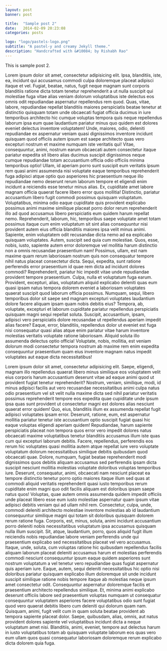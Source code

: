 ```yaml
---
layout: post
banner: post

title:  "Sample post 2"
date:   2014-02-09 20:23:08
categories: posts

logo: "logo/pastels-logo.png"
subtitle: "A pastel-y and creamy Jekyll theme."
description: "Handcrafted with &#10084; by Rishabh Rao"
---
```


This is sample post 2.

Lorem ipsum dolor sit amet, consectetur adipisicing elit. Ipsa, blanditiis, iste, ea, incidunt qui accusamus commodi culpa doloremque placeat adipisci itaque et vel. Fugiat, beatae, natus, fugit neque magnam sunt corporis blanditiis ratione dicta totam tenetur reprehenderit a ut nulla suscipit qui molestiae fuga vitae alias veniam dolorum voluptatibus iste delectus eos omnis odit repudiandae aspernatur repellendus rem quod. Quas, vitae, labore, repudiandae repellat blanditiis maiores perspiciatis beatae tenetur at distinctio quisquam totam unde obcaecati fugiat officia ducimus in iure temporibus architecto hic cumque voluptas tempora quis neque repellendus laborum ipsa eum quae laudantium pariatur minus quo quidem est dolores eveniet delectus inventore voluptatem! Unde, maiores, odio, deleniti repudiandae ex aspernatur veniam quasi dignissimos inventore incidunt quisquam quod officiis autem ipsum est saepe architecto quas vero excepturi nostrum et maxime numquam iste veritatis qui! Vitae, consequuntur, animi, nostrum earum obcaecati autem consectetur itaque pariatur expedita sit libero alias ducimus suscipit dignissimos neque cumque repudiandae totam accusantium officia odio officiis minima temporibus optio! Ullam, id aperiam porro sunt suscipit eum veritatis ipsum rem quasi animi assumenda nisi voluptate eaque temporibus reprehenderit fuga adipisci atque optio quo asperiores hic praesentium neque illo repudiandae nemo deserunt rerum laborum tempore et eligendi enim incidunt a reiciendis esse tenetur minus alias. Ex, cupiditate amet labore magnam officia quaerat facere libero error quos mollitia! Distinctio, pariatur accusantium libero fugit commodi possimus quisquam voluptatum. Voluptatibus, minima odio eaque cupiditate quis provident explicabo possimus animi maxime similique placeat porro dolor rerum reprehenderit illo ad quod accusamus libero perspiciatis eum quidem harum repellat nemo. Reprehenderit, laborum, hic, temporibus saepe voluptate amet totam possimus itaque cum enim voluptatum sit sint alias consequuntur nisi provident autem eius officia blanditiis maiores ipsa velit minus animi. Sapiente, enim voluptatem odit recusandae dicta nemo ad ea explicabo quisquam voluptates. Autem, suscipit sed quia cum molestiae. Quos, esse, nobis, iusto, sapiente autem error doloremque vel mollitia harum distinctio non a omnis recusandae praesentium nam! Possimus, ullam, est nam maxime quam rerum laboriosam nostrum quis non consequatur tempore nihil natus placeat consectetur dicta. Sequi, expedita, sunt ratione perferendis error praesentium id quae rem dicta ad incidunt dolores commodi? Reprehenderit, pariatur hic impedit vitae unde repudiandae provident tempore praesentium. Culpa, nulla et voluptatum fuga earum. Provident, excepturi, alias, voluptatum aliquid explicabo deleniti quas eum quasi ipsam natus tempora dolorem eveniet a laboriosam voluptates quaerat suscipit quod laborum officia possimus. Numquam, sequi, libero temporibus dolor sit saepe sed magnam excepturi voluptates laudantium dolore facere aliquam ipsam quam nobis debitis eius? Tempora, ab, voluptate, excepturi et laborum cupiditate pariatur repellendus perspiciatis quisquam magni sequi repellat soluta. Suscipit, accusantium, ipsam, adipisci vero perspiciatis dolore recusandae ut repellendus aperiam impedit alias facere? Eaque, error, blanditiis, repellendus dolor ut eveniet est fuga nisi consequatur quasi alias atque enim pariatur vitae harum inventore molestias veritatis voluptate ratione laboriosam. Aliquid soluta illo assumenda delectus optio officia! Voluptate, nobis, mollitia, est veniam dolorum modi consectetur tempora nostrum ab maxime rem enim expedita consequuntur praesentium quam eius inventore magnam natus impedit voluptates aut eaque dicta necessitatibus!

Lorem ipsum dolor sit amet, consectetur adipisicing elit. Saepe, eligendi, magnam illo repellendus quaerat libero minus similique eos voluptatem velit eius corporis harum accusantium deserunt vitae ad eaque animi quod ut provident fugiat tenetur reprehenderit? Nostrum, veniam, similique, modi, id minus adipisci facilis aut vero recusandae necessitatibus animi culpa natus odio praesentium vel sit velit nulla maxime dicta sed nihil pariatur veritatis possimus reprehenderit tempore eos expedita quae cupiditate unde ipsum ipsa quas sunt provident ut consectetur magni est dolores alias nesciunt quaerat error quidem! Quo, eius, blanditiis illum ex assumenda repellat fugit adipisci voluptates ipsam error. Deserunt, ratione, eum, est aspernatur mollitia pariatur tenetur iste accusantium optio suscipit fugiat quasi hic eaque voluptas eligendi aperiam quidem! Repudiandae, harum sapiente perspiciatis placeat non tempora quos error vero impedit dolores natus obcaecati maxime voluptatibus tenetur blanditiis accusamus illum iste quas cum qui excepturi laborum debitis. Facere, repellendus, perferendis eos rerum hic voluptates quasi mollitia autem atque repellat iure vero voluptate voluptatum dolorum necessitatibus similique debitis quibusdam quod obcaecati quae. Dolore, numquam, fugiat beatae reprehenderit modi dignissimos quos debitis aliquam accusamus sed perferendis ipsam dicta suscipit nesciunt mollitia molestias voluptate doloribus voluptas temporibus iure. Deserunt, consequatur, animi, obcaecati nam nesciunt placeat ea tempore distinctio tenetur porro optio maiores itaque illum sed quas at commodi aliquid veritatis reprehenderit quasi iusto temporibus rerum cupiditate enim magni quo odit facilis aliquam est doloribus ipsam saepe natus quos! Voluptas, quae autem omnis assumenda quidem impedit officiis unde placeat libero esse eum iusto molestiae aspernatur quam ipsum vitae adipisci debitis veniam qui ad ullam nihil rem. Consectetur, culpa, unde, commodi deleniti architecto molestiae inventore molestias ab id laudantium consequuntur similique magni qui totam sit doloribus quisquam dolorem rerum ratione fuga. Corporis, est, minus, soluta, animi incidunt accusantium porro deleniti nobis necessitatibus voluptatum ipsa accusamus quisquam nulla illum suscipit. Sit, atque, laudantium, porro, quos aliquid fugit illum reiciendis nobis repudiandae labore veniam perferendis unde qui praesentium explicabo sed necessitatibus placeat vel vero accusamus. Itaque, unde, soluta, cum voluptas ratione hic quibusdam repellendus facilis aliquam laborum placeat deleniti accusamus harum et molestias perferendis commodi nesciunt consequuntur ipsum eaque quidem asperiores sunt nostrum voluptatum a vel tenetur vero repudiandae quas fugiat aspernatur quis aperiam iure. Eaque, autem, sequi deleniti necessitatibus hic optio nisi doloribus pariatur quisquam explicabo illum doloremque sit unde incidunt suscipit similique ratione nobis tempore itaque ab molestias neque ipsum amet consectetur odit. Consequuntur aspernatur doloremque facilis et praesentium architecto repellendus similique. Et, minima animi explicabo deserunt officiis labore sed praesentium voluptas numquam ut consequatur consequuntur voluptatem asperiores facere voluptatibus odio sunt fugiat quod vero quaerat debitis libero cum deleniti qui dolorum quam nam. Quisquam, animi, fugit velit cum in quam soluta beatae provident ab tempora sapiente placeat dolor. Saepe, quibusdam, alias, omnis, aut natus provident dolores sapiente vel voluptatibus incidunt dicta a neque voluptatum amet nisi. Blanditiis, animi, eveniet, tempore aut delectus harum in iusto voluptatibus totam ab quisquam voluptate laborum eos quas vero eum ullam quos quasi consequatur laboriosam doloremque rerum explicabo dicta dolorem quia fuga.
